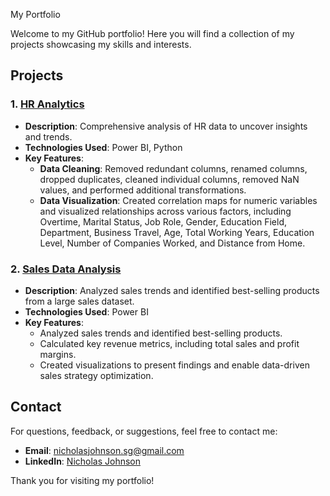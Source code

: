  My Portfolio

Welcome to my GitHub portfolio! Here you will find a collection of my projects showcasing my skills and interests.

## Projects

### 1. [HR Analytics](link-to-project-1)
- **Description**: Comprehensive analysis of HR data to uncover insights and trends.
- **Technologies Used**: Power BI, Python 
- **Key Features**:
  - **Data Cleaning**: Removed redundant columns, renamed columns, dropped duplicates, cleaned individual columns, removed NaN values, and performed additional transformations.
  - **Data Visualization**: Created correlation maps for numeric variables and visualized relationships across various factors, including Overtime, Marital Status, Job Role, Gender, Education Field, Department, Business Travel, Age, Total Working Years, Education Level, Number of Companies Worked, and Distance from Home.

### 2. [Sales Data Analysis](link-to-project-2)
- **Description**: Analyzed sales trends and identified best-selling products from a large sales dataset.
- **Technologies Used**: Power BI
- **Key Features**:
  - Analyzed sales trends and identified best-selling products.
  - Calculated key revenue metrics, including total sales and profit margins.
  - Created visualizations to present findings and enable data-driven sales strategy optimization.

## Contact
For questions, feedback, or suggestions, feel free to contact me:

- **Email**: nicholasjohnson.sg@gmail.com
- **LinkedIn**: [Nicholas Johnson](https://www.linkedin.com/in/nicholas-johnson-8a5425268/)

Thank you for visiting my portfolio!
